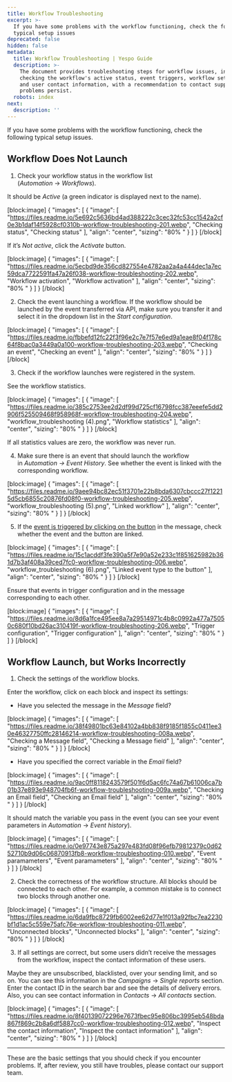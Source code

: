 ```yaml
---
title: Workflow Troubleshooting
excerpt: >-
  If you have some problems with the workflow functioning, check the following
  typical setup issues
deprecated: false
hidden: false
metadata:
  title: Workflow Troubleshooting | Yespo Guide
  description: >-
    The document provides troubleshooting steps for workflow issues, including
    checking the workflow's active status, event triggers, workflow settings,
    and user contact information, with a recommendation to contact support if
    problems persist.
  robots: index
next:
  description: ''
---
```

If you have some problems with the workflow functioning, check the following typical setup issues.

## Workflow Does Not Launch

1. Check your workflow status in the workflow list (_Automation_ → _Workflows_).

It should be _Active_ (a green indicator is displayed next to the name).

[block:image]
{
  "images": [
    {
      "image": [
        "https://files.readme.io/5e692c5636bd4ad388222c3cec32fc53cc1542a2cf0e3b1daf14f5928cf0310b-workflow-troubleshooting-201.webp",
        "Checking status",
        "Checking status"
      ],
      "align": "center",
      "sizing": "80% "
    }
  ]
}
[/block]


If it’s _Not active_, click the _Activate_ button.

[block:image]
{
  "images": [
    {
      "image": [
        "https://files.readme.io/5ecbd9de356cd827554e4782aa2a4a444dec1a7ec59dca7722591fa47a26f038-workflow-troubleshooting-202.webp",
        "Workflow activation",
        "Workflow activation"
      ],
      "align": "center",
      "sizing": "80% "
    }
  ]
}
[/block]


2. Check the event launching a workflow. If the workflow should be launched by the event transferred via API, make sure you transfer it and select it in the dropdown list in the _Start configuration_.

[block:image]
{
  "images": [
    {
      "image": [
        "https://files.readme.io/fbbefd12fc22f3f96e2c7e7f57e6ed9a1eae8f04f178c64f8bac0a3449a0a100-workflow-troubleshooting-203.webp",
        "Checking an event",
        "Checking an event"
      ],
      "align": "center",
      "sizing": "80% "
    }
  ]
}
[/block]


3. Check if the workflow launches were registered in the system.

See the workflow statistics.

[block:image]
{
  "images": [
    {
      "image": [
        "https://files.readme.io/385c2753ee2d2df99d725cf16798fcc387eeefe5dd2906f525509468f958968f-workflow-troubleshooting-204.webp",
        "workflow_troubleshooting (4).png",
        "Workflow statistics"
      ],
      "align": "center",
      "sizing": "80% "
    }
  ]
}
[/block]


If all statistics values are zero, the workflow was never run.

4. Make sure there is an event that should launch the workflow in _Automation → Event History_. See whether the event is linked with the corresponding workflow.

[block:image]
{
  "images": [
    {
      "image": [
        "https://files.readme.io/9aee94bc82ec51f3701e22b8bda6307cbccc27f12215d5cb6855c20876fd08f0-workflow-troubleshooting-205.webp",
        "workflow_troubleshooting (5).png",
        "Linked workflow"
      ],
      "align": "center",
      "sizing": "80% "
    }
  ]
}
[/block]


5. If the [event is triggered by clicking on the button](https://docs.yespo.io/docs/how-add-scenario-button) in the message, check whether the event and the button are linked.

[block:image]
{
  "images": [
    {
      "image": [
        "https://files.readme.io/15c1acddf3fe390a5f7e90a52e233c1f851625982b361d7b3af408a39ced7fc0-workflow-troubleshooting-006.webp",
        "workflow_troubleshooting (6).png",
        "Linked event type to the button"
      ],
      "align": "center",
      "sizing": "80% "
    }
  ]
}
[/block]


Ensure that events in trigger configuration and in the message corresponding to each other.

[block:image]
{
  "images": [
    {
      "image": [
        "https://files.readme.io/8d6a1fce495ee8a7a29514971c4b8c0992a477a75050c680f10bd26ac310419f-workflow-troubleshooting-206.webp",
        "Trigger configuration",
        "Trigger configuration"
      ],
      "align": "center",
      "sizing": "80% "
    }
  ]
}
[/block]


## Workflow Launch, but Works Incorrectly

1. Check the settings of the workflow blocks.

Enter the workflow, click on each block and inspect its settings:

- Have you selected the message in the _Message_ field?

[block:image]
{
  "images": [
    {
      "image": [
        "https://files.readme.io/38f49801bc63e84102a4bb838f9185f1855c0411ee30e46327750ffc28146214-workflow-troubleshooting-008a.webp",
        "Checking a Message field",
        "Checking a Message field"
      ],
      "align": "center",
      "sizing": "80% "
    }
  ]
}
[/block]


- Have you specified the correct variable in the _Email_ field?

[block:image]
{
  "images": [
    {
      "image": [
        "https://files.readme.io/9ac0ff8118243579f501f6d5ac6fc74a67b61006ca7b01b37e893e948704fb6f-workflow-troubleshooting-009a.webp",
        "Checking an Email field",
        "Checking an Email field"
      ],
      "align": "center",
      "sizing": "80% "
    }
  ]
}
[/block]


It should match the variable you pass in the event (you can see your event parameters in _Automation_ → _Event history_).

[block:image]
{
  "images": [
    {
      "image": [
        "https://files.readme.io/0e97743e875a297e483fd08f96efb79812379c0d6252710b9d06c06870913fb8-workflow-troubleshooting-010.webp",
        "Event paramameters",
        "Event paramameters"
      ],
      "align": "center",
      "sizing": "80% "
    }
  ]
}
[/block]


2. Check the correctness of the workflow structure. All blocks should be connected to each other. For example, a common mistake is to connect two blocks through another one.

[block:image]
{
  "images": [
    {
      "image": [
        "https://files.readme.io/6da9fbc8729fb6002ee62d77e1f013a92fbc7ea2230bf1d1ac5c559e75afc76e-workflow-troubleshooting-011.webp",
        "Unconnected blocks",
        "Unconnected blocks"
      ],
      "align": "center",
      "sizing": "80% "
    }
  ]
}
[/block]


3. If all settings are correct, but some users didn’t receive the messages from the workflow, inspect the contact information of these users.

Maybe they are unsubscribed, blacklisted, over your sending limit, and so on. You can see this information in the _Campaigns_ → _Single reports_ section. Enter the contact ID in the search bar and see the details of delivery errors. Also, you can see contact information in _Contacts_ → _All contacts_ section.

[block:image]
{
  "images": [
    {
      "image": [
        "https://files.readme.io/8f40139072296e7673fbec95e806bc3995eb548bda867f869c2b8a6df5887cc0-workflow-troubleshooting-012.webp",
        "Inspect the contact information",
        "Inspect the contact information"
      ],
      "align": "center",
      "sizing": "80% "
    }
  ]
}
[/block]


***

These are the basic settings that you should check if you encounter problems. If, after review, you still have troubles, please contact our support team.